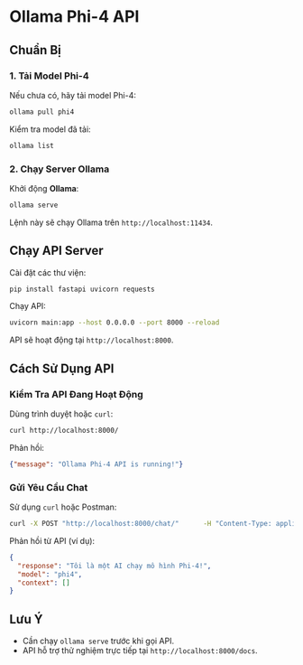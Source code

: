# Ollama Phi-4 API
## Chuẩn Bị

### 1. Tải Model Phi-4

Nếu chưa có, hãy tải model Phi-4:

```sh
ollama pull phi4
```

Kiểm tra model đã tải:

```sh
ollama list
```

### 2. Chạy Server Ollama

Khởi động **Ollama**:

```sh
ollama serve
```

Lệnh này sẽ chạy Ollama trên `http://localhost:11434`.

## Chạy API Server

Cài đặt các thư viện:

```sh
pip install fastapi uvicorn requests
```

Chạy API:

```sh
uvicorn main:app --host 0.0.0.0 --port 8000 --reload
```

API sẽ hoạt động tại `http://localhost:8000`.

## Cách Sử Dụng API

### Kiểm Tra API Đang Hoạt Động

Dùng trình duyệt hoặc `curl`:

```sh
curl http://localhost:8000/
```

Phản hồi:

```json
{"message": "Ollama Phi-4 API is running!"}
```

### Gửi Yêu Cầu Chat

Sử dụng `curl` hoặc Postman:

```sh
curl -X POST "http://localhost:8000/chat/"      -H "Content-Type: application/json"      -d '{"prompt": "Xin chào, bạn là ai?", "stream": false}'
```

Phản hồi từ API (ví dụ):

```json
{
  "response": "Tôi là một AI chạy mô hình Phi-4!",
  "model": "phi4",
  "context": []
}
```

## Lưu Ý

- Cần chạy `ollama serve` trước khi gọi API.
- API hỗ trợ thử nghiệm trực tiếp tại `http://localhost:8000/docs`.
